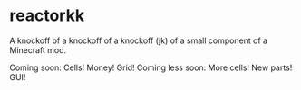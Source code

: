 # reactorkk
A knockoff of a knockoff of a knockoff (jk) of a small component of a Minecraft mod.

Coming soon:
Cells!
Money!
Grid!
Coming less soon:
More cells!
New parts!
GUI!
